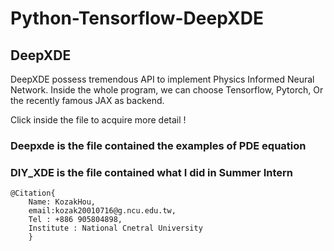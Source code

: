 # Python-Tensorflow-DeepXDE

## DeepXDE

DeepXDE possess tremendous API to implement Physics Informed Neural Network.
Inside the whole program, we can choose Tensorflow, Pytorch, Or the recently famous JAX as backend.


Click inside the file to acquire more detail !

### Deepxde is the file contained the examples of PDE equation

### DIY_XDE is the file contained what I did in Summer Intern 

```
@Citation{
	Name: KozakHou,
	email:kozak20010716@g.ncu.edu.tw,
	Tel : +886 905804898,
	Institute : National Cnetral University
	}
```
